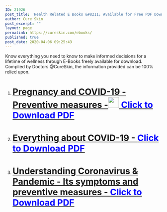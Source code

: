 ```yaml
---
ID: 21926
post_title: 'Health Related E Books &#8211; Available for Free PDF Download'
author: Cure Skin
post_excerpt: ""
layout: page
permalink: https://cureskin.com/ebooks/
published: true
post_date: 2020-04-06 09:25:43
---
```

Know everything you need to know to make informed decisions for a lifetime of wellness through E-Books freely available for download. Complied by Doctors @CureSkin, the information provided can be 100% relied upon.
<ol>
 	<li>
<h1><a href="https://drive.google.com/file/d/1yqFtijHT1FeGaAx-FOmADXtW5obtUuLN/view?usp=sharing">Pregnancy and COVID-19 - Preventive measures -</a><a href="https://cureskin.com/wp-content/uploads/2020/04/1200px-PDF_file_icon.svg_.png"><img class="alignnone  wp-image-21942" src="https://cureskin.com/wp-content/uploads/2020/04/1200px-PDF_file_icon.svg_-150x150.png" alt="" width="35" height="35" /></a><a href="https://drive.google.com/file/d/1yqFtijHT1FeGaAx-FOmADXtW5obtUuLN/view?usp=sharing"> <span style="color: blue;">Click to Download PDF</span></a></h1>
</li>
 	<li>
<h1><a href="https://drive.google.com/file/d/1yNOgWEql7coiw99xKBYZJLcD7b1V_pUR/view?usp=sharing">Everything about COVID-19 - <span style="color: blue;">Click to Download PDF</span></a></h1>
</li>
 	<li>
<h1><a href="https://drive.google.com/file/d/1vcL-U31UL1882OxzEQnfLPqhS-g0LM49/view?usp=sharing">Understanding Coronavirus &amp; Pandemic - Its symptoms and preventive measures - <span style="color: blue;">Click to Download PDF</span></a></h1>
</li>
</ol>